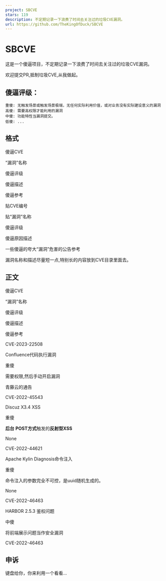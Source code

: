 ```yaml
---
project: SBCVE
stars: 119
description: 不定期记录一下浪费了时间去关注过的垃圾CVE漏洞。
url: https://github.com/TheKingOfDuck/SBCVE
---
```


SBCVE
=====

这是一个傻逼项目，不定期记录一下浪费了时间去关注过的垃圾CVE漏洞。

欢迎提交PR,抵制垃圾CVE,从我做起。

傻逼评级：
-----

```
重傻: 无触发场景或触发场景极端，无任何实际利用价值，或对业务没有实际建设意义的漏洞
高傻: 需要高权限才能利用的漏洞
中傻: 功能特性当漏洞提交。
低傻: ...
```

格式
--

傻逼CVE

“漏洞”名称

傻逼评级

傻逼描述

傻逼参考

贴CVE编号

贴“漏洞”名称

傻逼评级

傻逼原因描述

一些傻逼的夸大“漏洞”危害的公告参考

漏洞名称和描述尽量短一点,特别长的内容放到CVE目录里面去。

正文
--

傻逼CVE

“漏洞”名称

傻逼评级

傻逼描述

傻逼参考

CVE-2023-22508

Confluence代码执行漏洞

重傻

需要权限,然后手动开启漏洞

青藤云的通告

CVE-2022-45543

Discuz X3.4 XSS

重傻

**后台** **POST方式**触发的**反射型XSS**

None

CVE-2022-44621

Apache Kylin Diagnosis命令注入

重傻

命令注入的参数完全不可控，是uuid随机生成的。

None

CVE-2022-46463

HARBOR 2.5.3 鉴权问题

中傻

将前端展示问题当作安全漏洞

CVE-2022-46463

申诉
--

键盘给你，你来利用一个看看...
